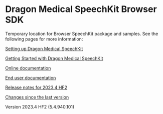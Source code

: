 # Dragon Medical SpeechKit Browser SDK
Temporary location for Browser SpeechKit package and samples.
See the following pages for more information:

[Setting up Dragon Medical SpeechKit](https://review.learn.microsoft.com/en-us/industry/healthcare/speechkit/browser/setup?branch=main)

[Getting Started with Dragon Medical SpeechKit](https://review.learn.microsoft.com/en-us/industry/healthcare/speechkit/concepts/getting-started?branch=main)

[Online documentation](https://review.learn.microsoft.com/en-us/industry/healthcare/speechkit/browser/?branch=main)

[End user documentation](https://review.learn.microsoft.com/en-us/industry/healthcare/speechkit/enduser/end-user-help?branch=main)

[Release notes for 2023.4 HF2](https://review.learn.microsoft.com/en-us/industry/healthcare/speechkit/release-notes/browser-2023.4-hotfix-2?branch=main)

[Changes since the last version](https://review.learn.microsoft.com/en-us/industry/healthcare/speechkit/release-notes/browser-2023.4-hotfix-2?branch=main#solved-issues-in-version-20234-hotfix-2-54-r1-hf2)

Version 2023.4 HF2 (5.4.940.101)